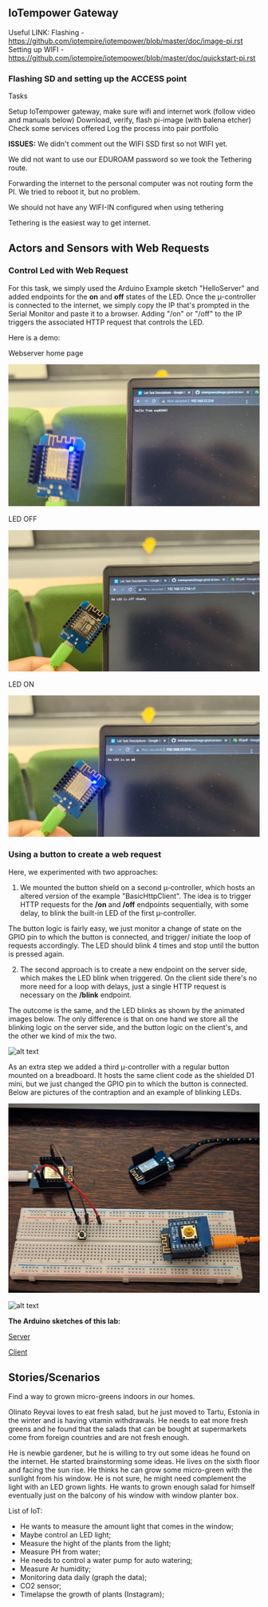 ## IoTempower Gateway

Useful LINK:
Flashing - https://github.com/iotempire/iotempower/blob/master/doc/image-pi.rst
Setting up WIFI - https://github.com/iotempire/iotempower/blob/master/doc/quickstart-pi.rst

### Flashing SD and setting up the ACCESS point

Tasks

Setup IoTempower gateway, make sure wifi and internet work (follow video and manuals below)
Download, verify, flash pi-image (with balena etcher)
Check some services offered
Log the process into pair portfolio

**ISSUES:**
We didn't comment out the WIFI SSD first so not WIFI yet.

We did not want to use our EDUROAM password so we took the Tethering route.

Forwarding the internet to the personal computer was not routing form the PI. We tried to reboot it, but no problem.

We should not have any WIFI-IN configured when using tethering

Tethering is the easiest way to get internet.

## Actors and Sensors with Web Requests

### Control Led with Web Request

For this task, we simply used the Arduino Example sketch "HelloServer" and added endpoints for the **on** and **off** states of the LED. Once the µ-controller is connected to the internet, we simply copy the IP that's prompted in the Serial Monitor and paste it to a browser. Adding "/on" or "/off" to the IP triggers the associated HTTP request that controls the LED.

Here is a demo:

Webserver home page

![alt text](../../Pictures/Week_3/webserver_home.jpg)

LED OFF

![alt text](../../Pictures/Week_3/webserver_led_off.jpg)

LED ON

![alt text](../../Pictures/Week_3/webserver_led_on.jpg)


### Using a button to create a web request

Here, we experimented with two approaches: 

1. We mounted the button shield on a second µ-controller, which hosts an altered version of the example "BasicHttpClient". The idea is to trigger HTTP requests for the **/on** and **/off** endpoints sequentially, with some delay, to blink the built-in LED of the first µ-controller.

The button logic is fairly easy, we just monitor a change of state on the GPIO pin to which the button is connected, and trigger/ initiate the loop of requests accordingly. The LED should blink 4 times and stop until the button is pressed again.

2. The second approach is to create a new endpoint on the server side, which makes the LED blink when triggered. On the client side there's no more need for a loop with delays, just a single HTTP request is necessary on the **/blink** endpoint.

The outcome is the same, and the LED blinks as shown by the animated images below. The only difference is that on one hand we store all the blinking logic on the server side, and the button logic on the client's, and the other we kind of mix the two.

![alt text](../../Pictures/Week_3/blink_button.gif)

As an extra step we added a third µ-controller with a regular button mounted on a breadboard. It hosts the same client code as the shielded D1 mini, but we just changed the GPIO pin to which the button is connected. Below are pictures of the contraption and an example of blinking LEDs.

![alt text](../../Pictures/Week_3/2_buttons_blink.jpg)

![alt text](../../Pictures/Week_3/blink_2_buttons.gif)


**The Arduino sketches of this lab:**

[Server](../../Arduino_sketches/ESP_Webserver_Lab3/ESP_Webserver_Lab3.ino)

[Client](../../Arduino_sketches/ESP_Blink_button_Lab3/ESP_Blink_button_Lab3.ino)

## Stories/Scenarios

Find a way to grown micro-greens indoors in our homes. 

Olinato Reyvai loves to eat fresh salad, but he just moved to Tartu, Estonia in the winter and is having vitamin withdrawals. He needs to eat more fresh greens and he found that the salads that can be bought at supermarkets come from foreign countries and are not fresh enough.

He is newbie gardener, but he is willing to try out some ideas he found on the internet. 
He started brainstorming some ideas. He lives on the sixth floor and facing the sun rise. He thinks he can grow some micro-green with the sunlight from his window. 
He is not sure, he might need complement the light with an LED grown lights. 
He wants to grown enough salad for himself eventually just on the balcony of his window with window planter box.

List of IoT:

- He wants to measure the amount light that comes in the window;
- Maybe control an LED light;
- Measure the hight of the plants from the light;
- Measure PH from water;
- He needs to control a water pump for auto watering;
- Measure Ar humidity;
- Monitoring data daily (graph the data);
- CO2 sensor;
- Timelapse the growth of plants (Instagram);